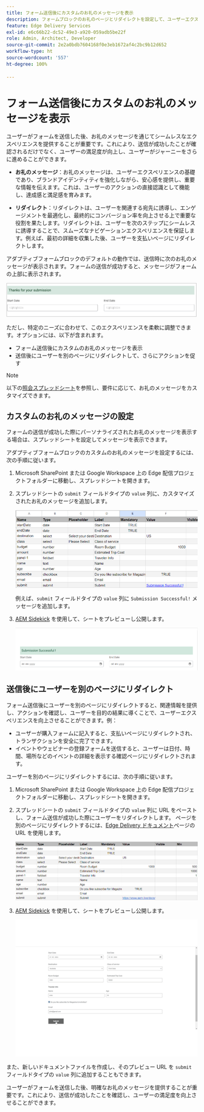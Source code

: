 ```yaml
---
title: フォーム送信後にカスタムのお礼のメッセージを表示
description: フォームブロックのお礼のページとリダイレクトを設定して、ユーザーエクスペリエンスを最適化し、ユーザージャーニーを効率化する方法について説明します。
feature: Edge Delivery Services
exl-id: e6c66b22-dc52-49e3-a920-059adb5be22f
role: Admin, Architect, Developer
source-git-commit: 2e2a0bdb7604168f0e3eb1672af4c2bc9b12d652
workflow-type: ht
source-wordcount: '557'
ht-degree: 100%

---
```


# フォーム送信後にカスタムのお礼のメッセージを表示

ユーザーがフォームを送信した後、お礼のメッセージを通じてシームレスなエクスペリエンスを提供することが重要です。これにより、送信が成功したことが確認されるだけでなく、ユーザーの満足度が向上し、ユーザーがジャーニーをさらに進めることができます。

- **お礼のメッセージ**：お礼のメッセージは、ユーザーエクスペリエンスの基礎であり、ブランドアイデンティティを強化しながら、安心感を提供し、重要な情報を伝えます。これは、ユーザーのアクションの直接認識として機能し、達成感と満足感を育みます。

- **リダイレクト**：リダイレクトは、ユーザーを関連する宛先に誘導し、エンゲージメントを最適化し、最終的にコンバージョン率を向上させる上で重要な役割を果たします。リダイレクトは、ユーザーを次のステップにシームレスに誘導することで、スムーズなナビゲーションエクスペリエンスを保証します。例えば、最初の詳細を収集した後、ユーザーを支払いページにリダイレクトします。

アダプティブフォームブロックのデフォルトの動作では、送信時に次のお礼のメッセージが表示されます。フォームの送信が成功すると、メッセージがフォームの上部に表示されます。

![デフォルトのお礼のメッセージ](/help/edge/assets/thank-you-message.png)

ただし、特定のニーズに合わせて、このエクスペリエンスを柔軟に調整できます。オプションには、以下が含まれます。

- フォーム送信後にカスタムのお礼のメッセージを表示
- 送信後にユーザーを別のページにリダイレクトして、さらにアクションを促す

>[!NOTE]
>
> 以下の[照会スプレッドシート](/help/edge/docs/forms/assets/enquiry.xlsx)を参照し、要件に応じて、お礼のメッセージをカスタマイズできます。

## カスタムのお礼のメッセージの設定

フォームの送信が成功した際にパーソナライズされたお礼のメッセージを表示する場合は、スプレッドシートを設定してメッセージを表示できます。

アダプティブフォームブロックのカスタムのお礼のメッセージを設定するには、次の手順に従います。

1. Microsoft SharePoint または Google Workspace 上の Edge 配信プロジェクトフォルダーに移動し、スプレッドシートを開きます。
1. スプレッドシートの `submit` フィールドタイプの `value` 列に、カスタマイズされたお礼のメッセージを追加します。

   ![カスタマイズされたお礼のメッセージ](/help/edge/docs/forms/assets/thankyou-custommessage.png)

   例えば、`submit` フィールドタイプの `value` 列に `Submission Successful!` メッセージを追加します。

1. [AEM Sidekick](https://www.aem.live/developer/tutorial#preview-and-publish-your-content) を使用して、シートをプレビューし公開します。

   ![カスタマイズされたお礼のメッセージ](/help/edge/docs/forms/assets/customized-thank-you-message.png)

## 送信後にユーザーを別のページにリダイレクト

フォーム送信後にユーザーを別のページにリダイレクトすると、関連情報を提供し、アクションを確認し、ユーザーを目的の結果に導くことで、ユーザーエクスペリエンスを向上させることができます。例：

- ユーザーが購入フォームに記入すると、支払いページにリダイレクトされ、トランザクションを安全に完了できます。
- イベントやウェビナーの登録フォームを送信すると、ユーザーは日付、時間、場所などのイベントの詳細を表示する確認ページにリダイレクトされます。

ユーザーを別のページにリダイレクトするには、次の手順に従います。

1. Microsoft SharePoint または Google Workspace 上の Edge 配信プロジェクトフォルダーに移動し、スプレッドシートを開きます。
1. スプレッドシートの `submit` フィールドタイプの `value` 列に URL をペーストし、フォーム送信が成功した際にユーザーをリダイレクトします。
ページを別のページにリダイレクトするには、[Edge Delivery ドキュメント](https://www.aem.live/docs/)ページの URL を使用します。

   ![お礼のリダイレクト URL](/help/edge/docs/forms/assets/thankyou-redirecturl.png)

1. [AEM Sidekick](https://www.aem.live/developer/tutorial#preview-and-publish-your-content) を使用して、シートをプレビューし公開します。

   ![お礼のメッセージをリダイレクト](/help/edge/docs/forms/assets/thankyou-redirectpage.gif)

また、新しいドキュメントファイルを作成し、そのプレビュー URL を `submit` フィールドタイプの `value` 列に追加することもできます。

ユーザーがフォームを送信した後、明確なお礼のメッセージを提供することが重要です。これにより、送信が成功したことを確認し、ユーザーの満足度を向上させることができます。

